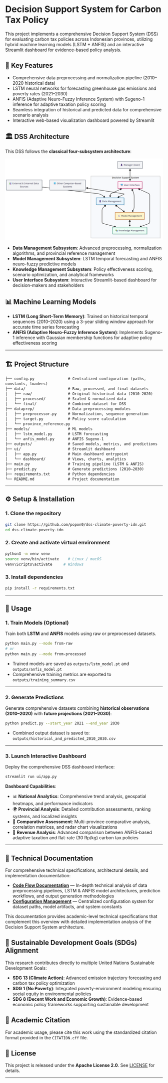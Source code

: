 # Decision Support System for Carbon Tax Policy

This project implements a comprehensive Decision Support System (DSS) for evaluating
carbon tax policies across Indonesian provinces, utilizing hybrid machine learning models
(LSTM + ANFIS) and an interactive Streamlit dashboard for evidence-based policy analysis.

## 🚀 Key Features
- Comprehensive data preprocessing and normalization pipeline (2010–2020 historical data)
- LSTM neural networks for forecasting greenhouse gas emissions and poverty rates (2021–2030)
- ANFIS (Adaptive Neuro-Fuzzy Inference System) with Sugeno-1 inference for adaptive taxation policy scoring
- Seamless integration of historical and predicted data for comprehensive scenario analysis
- Interactive web-based visualization dashboard powered by Streamlit

## 🏛 DSS Architecture

This DSS follows the **classical four-subsystem architecture**:

![DSS Architecture](dss_architecture.png)

- **Data Management Subsystem**: Advanced preprocessing, normalization algorithms, and provincial reference management
- **Model Management Subsystem**: LSTM temporal forecasting and ANFIS neuro-fuzzy predictive models
- **Knowledge Management Subsystem**: Policy effectiveness scoring, scenario optimization, and analytical frameworks
- **User Interface Subsystem**: Interactive Streamlit-based dashboard for decision-makers and stakeholders

## 📊 Machine Learning Models
- **LSTM (Long Short-Term Memory)**: Trained on historical temporal sequences (2010–2020) using a 3-year sliding window approach for accurate time series forecasting
- **ANFIS (Adaptive Neuro-Fuzzy Inference System)**: Implements Sugeno-1 inference with Gaussian membership functions for adaptive policy effectiveness scoring

---

## 🏗 Project Structure
```
├── config.py               # Centralized configuration (paths, constants, loaders)
├── data/                   # Raw, processed, and final datasets
│   ├── raw/                # Original historical data (2010–2020)
│   ├── processed/          # Scaled & normalized data
│   └── final/              # Combined dataset for DSS
├── dataprep/               # Data preprocessing modules
│   ├── preprocessor.py     # Normalization, sequence generation
│   ├── target.py           # Policy score calculation
│   └── province_reference.py
├── models/                 # ML models
│   ├── lstm_model.py       # LSTM forecasting
│   └── anfis_model.py      # ANFIS Sugeno-1
├── outputs/                # Saved models, metrics, and predictions
├── ui/                     # Streamlit dashboard
│   ├── app.py              # Main dashboard entrypoint
│   └── dashboard/          # Views, charts, analytics
├── main.py                 # Training pipeline (LSTM & ANFIS)
├── predict.py              # Generate predictions (2010–2030)
├── requirements.txt        # Python dependencies
└── README.md               # Project documentation
```

---

## ⚙️ Setup & Installation

### 1. Clone the repository
```bash
git clone https://github.com/popon0/dss-climate-poverty-idn.git
cd dss-climate-poverty-idn
```

### 2. Create and activate virtual environment
```bash
python3 -m venv venv
source venv/bin/activate    # Linux / macOS
venv\Scripts\activate     # Windows
```

### 3. Install dependencies
```bash
pip install -r requirements.txt
```

---

## 🚀 Usage

### 1. Train Models (Optional)
Train both **LSTM** and **ANFIS** models using raw or preprocessed datasets.
```bash
python main.py --mode from-raw
# or
python main.py --mode from-processed
```
- Trained models are saved as `outputs/lstm_model.pt` and `outputs/anfis_model.pt`
- Comprehensive training metrics are exported to `outputs/training_summary.csv`

---

### 2. Generate Predictions
Generate comprehensive datasets combining **historical observations (2010–2020)** with **future projections (2021–2030)**:
```bash
python predict.py --start_year 2021 --end_year 2030
```
- Combined output dataset is saved to: `outputs/historical_and_predicted_2010_2030.csv`

---

### 3. Launch Interactive Dashboard
Deploy the comprehensive DSS dashboard interface:
```bash
streamlit run ui/app.py
```

**Dashboard Capabilities**:
- 📊 **National Analytics**: Comprehensive trend analysis, geospatial heatmaps, and performance indicators
- 🌍 **Provincial Analysis**: Detailed contribution assessments, ranking systems, and localized insights
- 🔄 **Comparative Assessment**: Multi-province comparative analysis, correlation matrices, and radar chart visualizations
- 💸 **Revenue Analysis**: Advanced comparison between ANFIS-based adaptive taxation and flat-rate (30 Rp/kg) carbon tax policies  

---

## 📂 Technical Documentation

For comprehensive technical specifications, architectural details, and implementation documentation:

- [**Code Flow Documentation**](code_flow.md) — In-depth technical analysis of
  data preprocessing pipelines, LSTM & ANFIS model architectures, prediction workflows, and output
  generation methodologies
- [**Configuration Management**](config.py) — Centralized configuration system for dataset paths, model artifacts, and system constants

This documentation provides academic-level technical specifications that complement this overview with detailed implementation analysis of the Decision Support System architecture.

## 🎯 Sustainable Development Goals (SDGs) Alignment
This research contributes directly to multiple United Nations Sustainable Development Goals:
- **SDG 13 (Climate Action)**: Advanced emission trajectory forecasting and carbon tax policy optimization
- **SDG 1 (No Poverty)**: Integrated poverty-environment modeling ensuring social equity in environmental policies
- **SDG 8 (Decent Work and Economic Growth)**: Evidence-based economic policy frameworks supporting sustainable development

## 📜 Academic Citation
For academic usage, please cite this work using the standardized citation format provided in the `CITATION.cff` file.

## 📜 License
This project is released under the **Apache License 2.0**. See [LICENSE](LICENSE) for details.  

---
